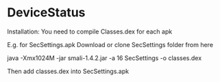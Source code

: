 DeviceStatus
============

Installation:
You need to compile Classes.dex for each apk

E.g. for SecSettings.apk
Download or clone SecSettings folder from here

  java -Xmx1024M -jar smali-1.4.2.jar -a 16 SecSettings -o classes.dex
  
Then add classes.dex into SecSettings.apk
